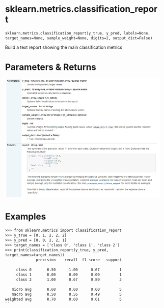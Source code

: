 # sklearn.metrics.classification_report
```
sklearn.metrics.classification_report(y_true, y_pred, labels=None, target_names=None, sample_weight=None, digits=2, output_dict=False)
```
Build a text report showing the main classification metrics

# Parameters & Returns
![36](https://github.com/Pythonboy/Image/blob/master/SK/36.jpg?raw=true)

# Examples
```
>>> from sklearn.metrics import classification_report
>>> y_true = [0, 1, 2, 2, 2]
>>> y_pred = [0, 0, 2, 2, 1]
>>> target_names = ['class 0', 'class 1', 'class 2']
>>> print(classification_report(y_true, y_pred, target_names=target_names))
              precision    recall  f1-score   support

     class 0       0.50      1.00      0.67         1
     class 1       0.00      0.00      0.00         1
     class 2       1.00      0.67      0.80         3

   micro avg       0.60      0.60      0.60         5
   macro avg       0.50      0.56      0.49         5
weighted avg       0.70      0.60      0.61         5
``
